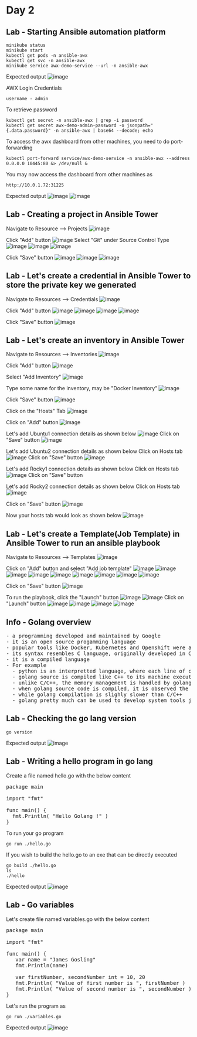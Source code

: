 # Day 2

## Lab - Starting Ansible automation platform
```
minikube status
minikube start
kubectl get pods -n ansible-awx
kubectl get svc -n ansible-awx
minikube service awx-demo-service --url -n ansible-awx
```

Expected output
![image](https://github.com/user-attachments/assets/8d5f02cf-75cd-43a6-a84d-f6ce776b9846)

AWX Login Credentials
```
username - admin
```

To retrieve password
```
kubectl get secret -n ansible-awx | grep -i password
kubectl get secret awx-demo-admin-password -o jsonpath="{.data.password}" -n ansible-awx | base64 --decode; echo
```

To access the awx dashboard from other machines, you need to do port-forwarding
```
kubectl port-forward service/awx-demo-service -n ansible-awx --address 0.0.0.0 10445:80 &> /dev/null &
```

You may now access the dashboard from other machines as
```
http://10.0.1.72:31225
```

Expected output
![image](https://github.com/user-attachments/assets/3081631a-89f0-46cc-b84d-412c0ea41dd0)
![image](https://github.com/user-attachments/assets/6c8a2104-c97f-4f74-80cd-d9adb6443dc0)


## Lab - Creating a project in Ansible Tower
Navigate to Resource --> Projects
![image](https://github.com/user-attachments/assets/ee41a93c-96cc-44f5-b799-bc2913d25f2c)

Click "Add" button
![image](https://github.com/user-attachments/assets/0169dd9c-89c1-42d5-a006-9a99674b3f6a)
Select "Git" under Source Control Type
![image](https://github.com/user-attachments/assets/9d9b571c-dfa4-4a04-84e0-69aeddd4c094)
![image](https://github.com/user-attachments/assets/96644d63-8b22-4902-a888-f0fa4b412a77)
![image](https://github.com/user-attachments/assets/5dfeb1aa-7fa4-492d-93ae-3f289a7abe85)

Click "Save" button
![image](https://github.com/user-attachments/assets/fcfe69a8-2fff-41c9-b353-16f811affb69)
![image](https://github.com/user-attachments/assets/47964725-b73d-466f-b865-3cc2d39f657a)
![image](https://github.com/user-attachments/assets/cd1c6d54-417c-4dfc-92e6-066cb1a8e0ab)

## Lab - Let's create a credential in Ansible Tower to store the private key we generated

Navigate to Resources --> Credentials
![image](https://github.com/user-attachments/assets/59c2b03d-6c02-4fc0-b9df-a944ea598b6f)

Click "Add" button
![image](https://github.com/user-attachments/assets/6d9007c9-06d9-4d06-9e04-441b4ccf7420)
![image](https://github.com/user-attachments/assets/09414934-4e19-4fdb-9d26-c433c951e630)
![image](https://github.com/user-attachments/assets/dd1cae37-154a-4aaf-8727-62f91b06f80f)
![image](https://github.com/user-attachments/assets/349c5f61-8da1-4c4d-b97e-922aa5c977d2)

Click "Save" button
![image](https://github.com/user-attachments/assets/d2d2503c-6d65-4f2a-9d4e-0e694e2b10a3)

## Lab - Let's create an inventory in Ansible Tower

Navigate to Resources --> Inventories
![image](https://github.com/user-attachments/assets/fa42b60e-920b-40f0-abbd-725cb4c7f9de)

Click "Add" button
![image](https://github.com/user-attachments/assets/13b13825-5d00-4b4d-80da-f121baa66319)

Select "Add Inventory"
![image](https://github.com/user-attachments/assets/fc05d87c-b27d-4ed1-8118-a2a76b9d365b)

Type some name for the inventory, may be "Docker Inventory"
![image](https://github.com/user-attachments/assets/afc26d16-af2e-4bfe-a743-6da6fb9ef59a)

Click "Save" button
![image](https://github.com/user-attachments/assets/5bf49418-6dd8-432c-bdd1-e96f4e13da2c)

Click on the "Hosts" Tab
![image](https://github.com/user-attachments/assets/62fe33dc-18d5-4d1e-b57f-49096f1a8e80)

Click on "Add" button
![image](https://github.com/user-attachments/assets/36c5152a-1015-4b14-bf3a-8804fbbfe103)

Let's add Ubuntu1 connection details as shown below
![image](https://github.com/user-attachments/assets/679d60ee-f05a-4e25-b96c-5cf5cee9ca68)
Click on "Save" button
![image](https://github.com/user-attachments/assets/13ca7028-d350-43d8-8c97-cdd005ef7833)

Let's add Ubuntu2 connection details as shown below
Click on Hosts tab
![image](https://github.com/user-attachments/assets/fda47161-2e7e-45e4-800d-91c06bdd367f)
Click on "Save" button
![image](https://github.com/user-attachments/assets/ddc3d6d3-adcc-4d06-92f7-92a78e60be1a)

Let's add Rocky1 connection details as shown below
Click on Hosts tab
![image](https://github.com/user-attachments/assets/c897a76e-2478-4edf-a7d2-18b8d81cd610)
Click on "Save" button

Let's add Rocky2 connection details as shown below
Click on Hosts tab
![image](https://github.com/user-attachments/assets/df055741-51f5-48de-ae26-a4e501af8edd)

Click on "Save" button
![image](https://github.com/user-attachments/assets/5d0d302e-f486-4cb9-a598-ca2164018063)


Now your hosts tab would look as shown below
![image](https://github.com/user-attachments/assets/bb7b00ea-4891-4a8b-9301-6c65ec970be6)

## Lab - Let's create a Template(Job Template) in Ansible Tower to run an ansible playbook

Navigate to Resources --> Templates
![image](https://github.com/user-attachments/assets/b003f499-6efd-4876-8459-d4eb6a6cf416)

Click on "Add" button and select "Add job template"
![image](https://github.com/user-attachments/assets/6546cc33-7b75-47e2-bc51-1f24951e7466)
![image](https://github.com/user-attachments/assets/d628f135-af10-44bb-b8d1-4ab330e47049)
![image](https://github.com/user-attachments/assets/9fa432a0-81ad-450f-88d1-aa7aa98ae4f4)
![image](https://github.com/user-attachments/assets/0fb1a926-11de-4d66-a688-b80835718cd6)
![image](https://github.com/user-attachments/assets/cab8cfdb-4224-473a-84bd-99ecac0429b8)
![image](https://github.com/user-attachments/assets/8ba518bf-3ef8-4243-aefc-be9b9fc12926)
![image](https://github.com/user-attachments/assets/9af670f4-c188-40fc-b5ee-96a0980e3992)
![image](https://github.com/user-attachments/assets/a66bba06-f5fd-427f-b149-4069c5f60c4a)
![image](https://github.com/user-attachments/assets/f05c646e-cb02-4364-80bd-d79b69490a93)

Click on "Save" button
![image](https://github.com/user-attachments/assets/83e1584d-307e-49d2-be3e-c2672076b6c8)

To run the playbook, click the "Launch" button
![image](https://github.com/user-attachments/assets/a8a73519-4b3a-49cc-bdb4-f244493f52e6)
![image](https://github.com/user-attachments/assets/ec647343-d59b-4825-9255-8ca807223323)
Click on "Launch" button
![image](https://github.com/user-attachments/assets/96c62946-0777-4306-ba62-f7e667ec99d3)
![image](https://github.com/user-attachments/assets/7b8d7fc0-dd68-4877-8624-69224836a673)
![image](https://github.com/user-attachments/assets/ed5ff31d-6eae-4063-b053-98a1c7571992)
![image](https://github.com/user-attachments/assets/af34b233-0f4d-4c09-9c91-0fb0b61e2942)

## Info - Golang overview
<pre>
- a programming developed and maintained by Google
- it is an open source progamming language
- popular tools like Docker, Kubernetes and Openshift were all developed using Go lang
- its syntax resembles C language, originally developed in C/C++ but later rebuild using go lang
- it is a compiled language
- For example
  - python is an interpretted language, where each line of code is interpretted while running the script
  - golang source is compiled like C++ to its machine executable format, hence all the compiler errors are reported at one shot unlike python or any other interpretted programming language
  - unlike C/C++, the memory management is handled by golang itself, it supports pointers like C/C++
  - when golang source code is compiled, it is observed the compilation is faster than any interpretted programming languages like python, ruby, etc.,
  - while golang compilation is slighly slower than C/C++
  - golang pretty much can be used to develop system tools just like C/C++, while it also offer modern features like python
</pre>

## Lab - Checking the go lang version
```
go version
```

Expected output
![image](https://github.com/user-attachments/assets/435162a2-fceb-4f9f-b177-de5bf497ead3)

## Lab - Writing a hello program in go lang

Create a file named hello.go with the below content
<pre>
package main

import "fmt"

func main() {
  fmt.Println( "Hello Golang !" )
}  
</pre>

To run your go program
```
go run ./hello.go
```

If you wish to build the hello.go to an exe that can be directly executed
```
go build ./hello.go
ls
./hello
```

Expected output
![image](https://github.com/user-attachments/assets/34f85c03-c50a-4922-b5a0-6b743ae15c5b)

## Lab - Go variables

Let's create file named variables.go with the below content
<pre>
package main

import "fmt"

func main() {
   var name = "James Gosling"
   fmt.Println(name)

   var firstNumber, secondNumber int = 10, 20
   fmt.Println( "Value of first number is ", firstNumber )
   fmt.Println( "Value of second number is ", secondNumber )
}  
</pre>

Let's run the program as
```
go run ./variables.go
```

Expected output
![image](https://github.com/user-attachments/assets/1df67cf4-b862-4e12-9ed8-40822f97e86d)

